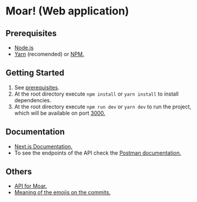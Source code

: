 # Moar! (Web application)

## Prerequisites

- [Node.js](https://nodejs.org/es/download/)
- [Yarn](https://classic.yarnpkg.com/lang/en/docs/install) (recomended) or [NPM.](https://docs.npmjs.com/downloading-and-installing-node-js-and-npm)

## Getting Started

1. See [prerequisites](#prerequisites).
2. At the root directory execute `npm install` or `yarn install` to install dependencies.
3. At the root directory execute `npm run dev` or `yarn dev` to run the project, which will be available on port [3000.](http://localhost:3000/)

## Documentation

- [Next.js Documentation.](https://nextjs.org/docs)
- To see the endpoints of the API check the [Postman documentation.](https://documenter.getpostman.com/view/6180815/UUxtGBjX)

## Others

- [API for Moar.](https://github.com/LinkSake/moar-api)
- [Meaning of the emojis on the commits.](https://github.com/carloscuesta/gitmoji)
